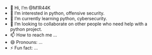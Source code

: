 - 👋 Hi, I’m @M1R44K
- 👀 I’m interested in python, offensive security.
- 🌱 I’m currently learning python, cybersecurity.
- 💞️ I’m looking to collaborate on other people who need help with a python project.
- 📫 How to reach me ...
- 😄 Pronouns: ...
- ⚡ Fun fact: ...

<!---
M1R44K/M1R44K is a ✨ special ✨ repository because its `README.md` (this file) appears on your GitHub profile.
You can click the Preview link to take a look at your changes.
--->
